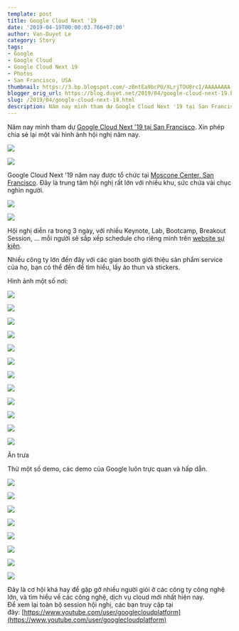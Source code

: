 ```yaml
---
template: post
title: Google Cloud Next '19
date: '2019-04-19T00:00:03.766+07:00'
author: Van-Duyet Le
category: Story
tags:
- Google
- Google Cloud
- Google Cloud Next 19
- Photos
- San Francisco, USA
thumbnail: https://3.bp.blogspot.com/-zBntEa9bcPU/XLrjTOU8rcI/AAAAAAAA-58/6h9mG_3ltBwbkoBBxsoKzVt1-B7UIpsHgCLcBGAs/s1600/IMG_20190411_112303_565.jpg
blogger_orig_url: https://blog.duyet.net/2019/04/google-cloud-next-19.html
slug: /2019/04/google-cloud-next-19.html
description: Năm nay mình tham dự Google Cloud Next '19 tại San Francisco. Xin phép chia sẻ lại một vài hình ảnh hội nghị năm nay.
---
```


Năm nay mình tham dự [Google Cloud Next '19 tại San Francisco](https://cloud.withgoogle.com/next/sf). Xin phép chia sẻ lại một vài hình ảnh hội nghị năm nay.  
  

[![](https://3.bp.blogspot.com/-zBntEa9bcPU/XLrjTOU8rcI/AAAAAAAA-58/6h9mG_3ltBwbkoBBxsoKzVt1-B7UIpsHgCLcBGAs/s1600/IMG_20190411_112303_565.jpg)](https://3.bp.blogspot.com/-zBntEa9bcPU/XLrjTOU8rcI/AAAAAAAA-58/6h9mG_3ltBwbkoBBxsoKzVt1-B7UIpsHgCLcBGAs/s1600/IMG_20190411_112303_565.jpg)

  

[![](https://3.bp.blogspot.com/-j_KXMpsTzo4/XLrnFIg1AgI/AAAAAAAA-9E/s-zOGs3qfqUkcBJwgk2m9HppCSs0Dkn7QCEwYBhgL/s1600/20190414060007_IMG_0237.JPG)](https://3.bp.blogspot.com/-j_KXMpsTzo4/XLrnFIg1AgI/AAAAAAAA-9E/s-zOGs3qfqUkcBJwgk2m9HppCSs0Dkn7QCEwYBhgL/s1600/20190414060007_IMG_0237.JPG)

  
  
Google Cloud Next '19 năm nay được tổ chức tại [Moscone Center, San Francisco](https://goo.gl/maps/vKUhZyKFmSDCEA5g8). Đây là trung tâm hội nghị rất lớn với nhiều khu, sức chứa vài chục nghìn người.  
  

[![](https://1.bp.blogspot.com/-6OWHq3AIzCE/XLrj2inFTJI/AAAAAAAA-6I/8Qswmm9a7ywUpJVnFItgB63yIYegKusEACLcBGAs/s1600/IMG_20190410_134558_565.jpg)](https://1.bp.blogspot.com/-6OWHq3AIzCE/XLrj2inFTJI/AAAAAAAA-6I/8Qswmm9a7ywUpJVnFItgB63yIYegKusEACLcBGAs/s1600/IMG_20190410_134558_565.jpg)

  

[![](https://3.bp.blogspot.com/-smbWpS4zHTk/XLrkF2igzZI/AAAAAAAA-6M/zLwwn9Wapi4rjNWFpMie3Lhptl_cDn2DgCLcBGAs/s1600/IMG_20190408_172241_168.jpg)](https://3.bp.blogspot.com/-smbWpS4zHTk/XLrkF2igzZI/AAAAAAAA-6M/zLwwn9Wapi4rjNWFpMie3Lhptl_cDn2DgCLcBGAs/s1600/IMG_20190408_172241_168.jpg)

  
Hội nghị diễn ra trong 3 ngày, với nhiều Keynote, Lab, Bootcamp, Breakout Session, ... mỗi người sẽ sắp xếp schedule cho riêng mình trên [website sự kiện](https://cloud.withgoogle.com/next/sf/sessions).  
  
Nhiều công ty lớn đến đây với các gian booth giới thiệu sản phẩm service của họ, bạn có thể đến để tìm hiểu, lấy áo thun và stickers.  
  
Hình ảnh một số nơi:  
  

[![](https://2.bp.blogspot.com/-fHGAx0fQVPY/XLrkpu-8N4I/AAAAAAAA-6g/MOCPikClQxok1ETr3Aj0Ogabiywpw1aJgCLcBGAs/s1600/IMG1554829708036_00000_BURST1554829708036_COVER.jpg)](https://2.bp.blogspot.com/-fHGAx0fQVPY/XLrkpu-8N4I/AAAAAAAA-6g/MOCPikClQxok1ETr3Aj0Ogabiywpw1aJgCLcBGAs/s1600/IMG1554829708036_00000_BURST1554829708036_COVER.jpg)

  

[![](https://2.bp.blogspot.com/-6OtwC-UV8S4/XLrkqAtJk0I/AAAAAAAA-6o/0xDKugnFizMM0Pr7rpJcPLhJFGrWHcfJACLcBGAs/s1600/IMG_20190409_093732_648.jpg)](https://2.bp.blogspot.com/-6OtwC-UV8S4/XLrkqAtJk0I/AAAAAAAA-6o/0xDKugnFizMM0Pr7rpJcPLhJFGrWHcfJACLcBGAs/s1600/IMG_20190409_093732_648.jpg)

  

[![](https://2.bp.blogspot.com/-aXPS7VNz74M/XLrkp2vJHPI/AAAAAAAA-6k/Ny8T02sXBhME1GqT3JAkQGb8TwWssEqhACLcBGAs/s1600/IMG_20190409_094606_677.jpg)](https://2.bp.blogspot.com/-aXPS7VNz74M/XLrkp2vJHPI/AAAAAAAA-6k/Ny8T02sXBhME1GqT3JAkQGb8TwWssEqhACLcBGAs/s1600/IMG_20190409_094606_677.jpg)

  

[![](https://4.bp.blogspot.com/-glS0Q3KnT2w/XLrkrHHSgSI/AAAAAAAA-6s/DuFnV-ceTy4EVDmr_bSvrm6yYJPfaQYVACLcBGAs/s1600/IMG_20190409_094612_440.jpg)](https://4.bp.blogspot.com/-glS0Q3KnT2w/XLrkrHHSgSI/AAAAAAAA-6s/DuFnV-ceTy4EVDmr_bSvrm6yYJPfaQYVACLcBGAs/s1600/IMG_20190409_094612_440.jpg)

  

[![](https://1.bp.blogspot.com/-iAmlkIl3Xn4/XLrkrk-OxMI/AAAAAAAA-6w/X5dOI8YaAXYHLZv40rEmicGBdyLn5_qqwCLcBGAs/s1600/IMG_20190409_094751_695.jpg)](https://1.bp.blogspot.com/-iAmlkIl3Xn4/XLrkrk-OxMI/AAAAAAAA-6w/X5dOI8YaAXYHLZv40rEmicGBdyLn5_qqwCLcBGAs/s1600/IMG_20190409_094751_695.jpg)

  

  

[![](https://3.bp.blogspot.com/-bnasBjF0DeY/XLrksfGr43I/AAAAAAAA-64/HCshR-nSwDUA11HbLqhqrqLMuFeqOdG-gCLcBGAs/s1600/IMG_20190409_094917_923.jpg)](https://3.bp.blogspot.com/-bnasBjF0DeY/XLrksfGr43I/AAAAAAAA-64/HCshR-nSwDUA11HbLqhqrqLMuFeqOdG-gCLcBGAs/s1600/IMG_20190409_094917_923.jpg)

  

[![](https://3.bp.blogspot.com/-sXZ7ANK2cno/XLrks7-gADI/AAAAAAAA-68/CSYZrSxsimwLUvmonuZNAm3lu60QRFsrwCLcBGAs/s1600/IMG_20190409_095229_563.jpg)](https://3.bp.blogspot.com/-sXZ7ANK2cno/XLrks7-gADI/AAAAAAAA-68/CSYZrSxsimwLUvmonuZNAm3lu60QRFsrwCLcBGAs/s1600/IMG_20190409_095229_563.jpg)

  

[![](https://2.bp.blogspot.com/-ZdZ2ssACEXk/XLrktDqiuTI/AAAAAAAA-7A/E7zQSoqeK1kDpa0Fd01MJVidr2xcjZ95gCLcBGAs/s1600/IMG_20190409_124035_110.jpg)](https://2.bp.blogspot.com/-ZdZ2ssACEXk/XLrktDqiuTI/AAAAAAAA-7A/E7zQSoqeK1kDpa0Fd01MJVidr2xcjZ95gCLcBGAs/s1600/IMG_20190409_124035_110.jpg)

  

[![](https://4.bp.blogspot.com/-woz0pcU0Abw/XLrkt0ocHmI/AAAAAAAA-7E/_YJBY2rGlcgi0KA7HV9XGlXQg72xU0y-gCLcBGAs/s1600/IMG_20190409_132649_412.jpg)](https://4.bp.blogspot.com/-woz0pcU0Abw/XLrkt0ocHmI/AAAAAAAA-7E/_YJBY2rGlcgi0KA7HV9XGlXQg72xU0y-gCLcBGAs/s1600/IMG_20190409_132649_412.jpg)

  

[![](https://3.bp.blogspot.com/-_USity0WH2o/XLrkuZF3PbI/AAAAAAAA-7I/0rASN4ZXdQ0M3bIV4DMLev0_GdxXJ3DPQCLcBGAs/s1600/IMG_20190409_132932_947.jpg)](https://3.bp.blogspot.com/-_USity0WH2o/XLrkuZF3PbI/AAAAAAAA-7I/0rASN4ZXdQ0M3bIV4DMLev0_GdxXJ3DPQCLcBGAs/s1600/IMG_20190409_132932_947.jpg)

  

[![](https://1.bp.blogspot.com/-ITL57vp9Lz8/XLrku7IWVeI/AAAAAAAA-7M/IXRmc8dyJUAdkzkMJKGh9dFznbq9JN1vwCLcBGAs/s1600/IMG_20190409_134839_400.jpg)](https://1.bp.blogspot.com/-ITL57vp9Lz8/XLrku7IWVeI/AAAAAAAA-7M/IXRmc8dyJUAdkzkMJKGh9dFznbq9JN1vwCLcBGAs/s1600/IMG_20190409_134839_400.jpg)

  

[![](https://1.bp.blogspot.com/-iaCdhEowu4w/XLrlUPtT4NI/AAAAAAAA-7w/Qktreqg4jZAtfTKlHAcBHkSmClteLYxQgCLcBGAs/s1600/IMG_20190410_120912_737.jpg)](https://1.bp.blogspot.com/-iaCdhEowu4w/XLrlUPtT4NI/AAAAAAAA-7w/Qktreqg4jZAtfTKlHAcBHkSmClteLYxQgCLcBGAs/s1600/IMG_20190410_120912_737.jpg)

Ăn trưa

  

Thử một số demo, các demo của Google luôn trực quan và hấp dẫn.

  

[![](https://2.bp.blogspot.com/-lVPFHsJvfk0/XLrmMD8MNvI/AAAAAAAA-8M/tXTvxDstTCUb9hnAW65BQ67V5V0aLwvEgCLcBGAs/s1600/IMG_20190409_150835_423.jpg)](https://2.bp.blogspot.com/-lVPFHsJvfk0/XLrmMD8MNvI/AAAAAAAA-8M/tXTvxDstTCUb9hnAW65BQ67V5V0aLwvEgCLcBGAs/s1600/IMG_20190409_150835_423.jpg)

  

[![](https://3.bp.blogspot.com/-vxDNpAO8SDo/XLrmMUbfKHI/AAAAAAAA-8Q/7aGFUe0zV-U25idZIipLiLSEhM1lI9oJQCLcBGAs/s1600/IMG_20190409_163953_440.jpg)](https://3.bp.blogspot.com/-vxDNpAO8SDo/XLrmMUbfKHI/AAAAAAAA-8Q/7aGFUe0zV-U25idZIipLiLSEhM1lI9oJQCLcBGAs/s1600/IMG_20190409_163953_440.jpg)

  

[![](https://3.bp.blogspot.com/-m0cxEVc5Hvs/XLrmMOMlnBI/AAAAAAAA-8I/aM9Z1F2fMoQeFoxrzPH5hTFBs8vY3bw2QCLcBGAs/s1600/IMG_20190409_164300_602.jpg)](https://3.bp.blogspot.com/-m0cxEVc5Hvs/XLrmMOMlnBI/AAAAAAAA-8I/aM9Z1F2fMoQeFoxrzPH5hTFBs8vY3bw2QCLcBGAs/s1600/IMG_20190409_164300_602.jpg)

  

[![](https://1.bp.blogspot.com/-nGDig3a2wis/XLrmNjuKX3I/AAAAAAAA-8U/ppUDQlEBsccqLHlbINuVmHNB5T686dd2ACLcBGAs/s1600/IMG_20190409_164412_681.jpg)](https://1.bp.blogspot.com/-nGDig3a2wis/XLrmNjuKX3I/AAAAAAAA-8U/ppUDQlEBsccqLHlbINuVmHNB5T686dd2ACLcBGAs/s1600/IMG_20190409_164412_681.jpg)

  

[![](https://3.bp.blogspot.com/-NUbit8e9M7w/XLrmOr09LYI/AAAAAAAA-8Y/ZeiyrByK-TwaM9JHB27-3k8eV-7AP3fPwCLcBGAs/s1600/IMG_20190409_165012_911.jpg)](https://3.bp.blogspot.com/-NUbit8e9M7w/XLrmOr09LYI/AAAAAAAA-8Y/ZeiyrByK-TwaM9JHB27-3k8eV-7AP3fPwCLcBGAs/s1600/IMG_20190409_165012_911.jpg)

  

[![](https://1.bp.blogspot.com/-b0gmKxPanAA/XLrmOmPiH4I/AAAAAAAA-8c/qz6RMHRUC6YAPbYezxeBHe_CO8FEO27ZgCLcBGAs/s1600/IMG_20190409_170811_527.jpg)](https://1.bp.blogspot.com/-b0gmKxPanAA/XLrmOmPiH4I/AAAAAAAA-8c/qz6RMHRUC6YAPbYezxeBHe_CO8FEO27ZgCLcBGAs/s1600/IMG_20190409_170811_527.jpg)

  

[![](https://1.bp.blogspot.com/-GcR6Pqqu-qg/XLroLKJp5MI/AAAAAAAA-9U/jMVimstsfTUimtDj612iXEepTKc5ySrEwCLcBGAs/s1600/IMG_20190410_172454_967.jpg)](https://1.bp.blogspot.com/-GcR6Pqqu-qg/XLroLKJp5MI/AAAAAAAA-9U/jMVimstsfTUimtDj612iXEepTKc5ySrEwCLcBGAs/s1600/IMG_20190410_172454_967.jpg)

  

[![](https://4.bp.blogspot.com/-ZPGFtp6YpNc/XLroLJHfVUI/AAAAAAAA-9Q/-3BappRZ8m8C2AMbC7gngoI_292CFz4OgCLcBGAs/s1600/IMG_20190410_174426_819.jpg)](https://4.bp.blogspot.com/-ZPGFtp6YpNc/XLroLJHfVUI/AAAAAAAA-9Q/-3BappRZ8m8C2AMbC7gngoI_292CFz4OgCLcBGAs/s1600/IMG_20190410_174426_819.jpg)

  
  
Đây là cơ hội khá hay để gặp gỡ nhiều người giỏi ở các công ty công nghệ lớn, và tìm hiểu về các công nghệ, dịch vụ cloud mới nhất hiện nay.  
Để xem lại toàn bộ session hội nghị, các bạn truy cập tại đây: [https://www.youtube.com/user/googlecloudplatform](https://www.youtube.com/user/googlecloudplatform)
